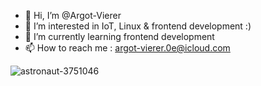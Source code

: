 - 👋 Hi, I’m @Argot-Vierer
- 👀 I’m interested in IoT, Linux & frontend development :) 
- 🌱 I’m currently learning frontend development
- 📫 How to reach me : argot-vierer.0e@icloud.com



<!---
Argot-Vierer/Argot-Vierer is a ✨ special ✨ repository because its `README.md` (this file) appears on your GitHub profile.
You can click the Preview link to take a look at your changes.
--->
![astronaut-3751046](https://github.com/Argot-Vierer/Argot-Vierer/assets/91915189/2c7e36fa-2fc6-4be0-bce0-51407400fdb7)
